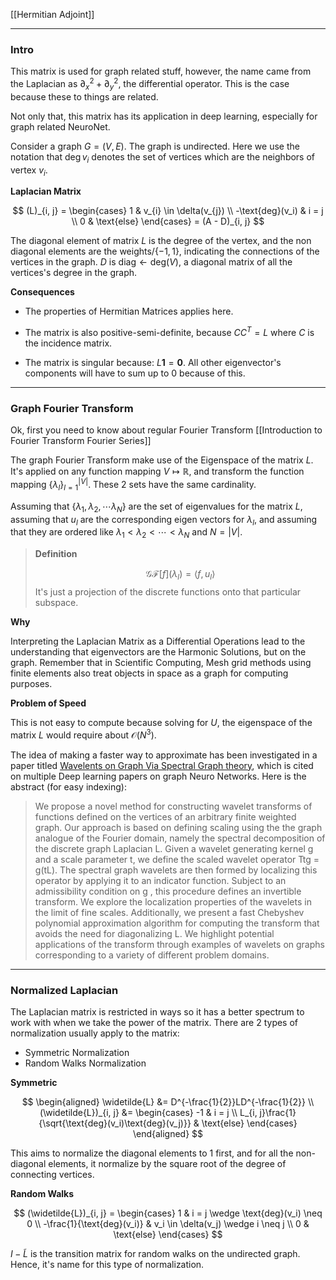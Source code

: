 [[Hermitian Adjoint]]

---
### **Intro**

This matrix is used for graph related stuff, however, the name came from the Laplacian as $\partial_x^2 +  \partial_y^2$, the differential operator. This is the case because these to things are related. 

Not only that, this matrix has its application in deep learning, especially for graph related NeuroNet. 

Consider a graph $G = (V, E)$. The graph is undirected. Here we use the notation that $\deg{v_i}$ denotes the set of vertices which are the neighbors of vertex $v_i$. 

**Laplacian Matrix**

$$
(L)_{i, j} = 
\begin{cases}
    1 & v_{i} \in \delta(v_{j}) 
    \\
    -\text{deg}(v_i) & i = j
    \\
    0 & \text{else}
\end{cases} = (A - D)_{i, j}
$$

The diagonal element of matrix $L$ is the degree of the vertex, and the non diagonal elements are the weights/$\{-1, 1\}$, indicating the connections of the vertices in the graph. $D$ is $\text{diag} \leftarrow \text{deg}(V)$, a diagonal matrix of all the vertices's degree in the graph. 

**Consequences**

* The properties of Hermitian Matrices applies here. 

* The matrix is also positive-semi-definite, because $CC^T = L$ where $C$ is the incidence matrix. 

* The matrix is singular because: $L\mathbf{1}= \mathbf{0}$. All other eigenvector's components will have to sum up to $0$ because of this. 

---
### **Graph Fourier Transform**

Ok, first you need to know about regular Fourier Transform [[Introduction to Fourier Transform Fourier Series]]

The graph Fourier Transform make use of the Eigenspace of the matrix $L$. It's applied on any function mapping $V\mapsto \mathbb{R}$, and transform the function mapping $\{\lambda_l\}_{l = 1}^{|V|}$. These 2 sets have the same cardinality. 

Assuming that $\{\lambda_1, \lambda_2, \cdots \lambda_N\}$ are the set of eigenvalues for the matrix $L$, assuming that $u_l$ are the corresponding eigen vectors for $\lambda_l$, and assuming that they are ordered like $\lambda_1 < \lambda_2 < \cdots < \lambda_N$ and $N = |V|$. 

> **Definition**
> 
> $$
> \mathcal{GF}[f](\lambda_l) = \langle f,  u_l\rangle
> $$
> It's just a projection of the discrete functions onto that particular subspace. 

**Why**

Interpreting the Laplacian Matrix as a Differential Operations lead to the understanding that eigenvectors are the Harmonic Solutions, but on the graph. Remember that in Scientific Computing, Mesh grid methods using finite elements also treat objects in space as a graph for computing purposes. 

**Problem of Speed**

This is not easy to compute because solving for $U$, the eigenspace of the matrix $L$ would require about $\mathcal{O}(N^3)$. 

The idea of making a faster way to approximate has been investigated in a paper titled [Wavelents on Graph Via Spectral Graph theory](https://arxiv.org/pdf/0912.3848.pdf), which is cited on multiple Deep learning papers on graph Neuro Networks. Here is the abstract (for easy indexing): 

> We propose a novel method for constructing wavelet transforms of functions defined on the vertices of an arbitrary finite weighted graph. Our approach is based on defining scaling using the the graph analogue of the Fourier domain, namely the spectral decomposition of the discrete graph Laplacian L. Given a wavelet generating kernel g and a scale parameter t, we define the scaled wavelet operator Ttg = g(tL). The spectral graph wavelets are then formed by localizing this operator by applying it to an indicator function. Subject to an admissibility condition on g , this procedure defines an invertible transform. We explore the localization properties of the wavelets in the limit of fine scales. Additionally, we present a fast Chebyshev polynomial approximation algorithm for computing the transform that avoids the need for diagonalizing L. We highlight potential applications of the transform through examples of wavelets on graphs corresponding to a variety of different problem domains.


---
### **Normalized Laplacian**

The Laplacian matrix is restricted in ways so it has a better spectrum to work with when we take the power of the matrix. There are 2 types of normalization usually apply to the matrix: 

* Symmetric Normalization
* Random Walks Normalization

**Symmetric**

$$
\begin{aligned}
    \widetilde{L} &= D^{-\frac{1}{2}}LD^{-\frac{1}{2}}
    \\
    (\widetilde{L})_{i, j} &= \begin{cases}
        -1 & i = j
        \\
        L_{i, j}\frac{1}{\sqrt{\text{deg}(v_i)\text{deg}(v_j)}}
        & \text{else}
    \end{cases}
\end{aligned}
$$

This aims to normalize the diagonal elements to 1 first, and for all the non-diagonal elements, it normalize by the square root of the degree of connecting vertices. 

**Random Walks** 

$$
(\widetilde{L})_{i, j} = 
\begin{cases}
    1 & i = j \wedge \text{deg}(v_i) \neq 0 
    \\
    -\frac{1}{\text{deg}(v_i)} & v_i \in \delta(v_j) \wedge i \neq j 
    \\
    0 & \text{else}
\end{cases}
$$

$I - \widetilde{L}$ is the transition matrix for random walks on the undirected graph. Hence, it's name for this type of normalization. 

